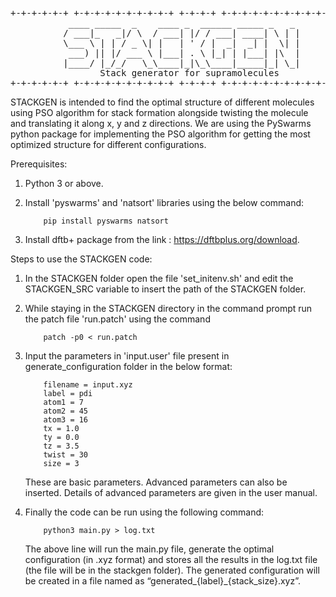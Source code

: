 <pre>
+-+-+-+-+-+ +-+-+-+-+-+-+-+-+-+ +-+-+-+ +-+-+-+-+-+-+-+-+-+-+-+-+-+-+
           ____ _____  _    ____ _  ______ _____ _   _
          / ___|_   _|/ \  / ___| |/ / ___| ____| \ | |
          \___ \ | | / _ \| |   | ' / |  _|  _| |  \| |
           ___) || |/ ___ \ |___| . \ |_| | |___| |\  |
          |____/ |_/_/   \_\____|_|\_\____|_____|_| \_|
                 Stack generator for supramolecules
+-+-+-+-+-+ +-+-+-+-+-+-+-+-+-+ +-+-+-+ +-+-+-+-+-+-+-+-+-+-+-+-+-+-+
</pre>

STACKGEN is intended to find the optimal structure of different molecules using PSO algorithm for stack formation alongside twisting the molecule and translating it along x, y and z directions. We are using the PySwarms python package for implementing the PSO algorithm for getting the most optimized structure for different configurations.

Prerequisites:

1. Python 3 or above.
2. Install 'pyswarms' and 'natsort' libraries using the below command:<br/>
           
           pip install pyswarms natsort
           
3. Install dftb+ package from the link : https://dftbplus.org/download.

Steps to use the STACKGEN code:

1. In the STACKGEN folder open the file 'set_initenv.sh' and edit the STACKGEN_SRC variable to insert the path of the STACKGEN folder.
2. While staying in the STACKGEN directory in the command prompt run the patch file 'run.patch' using the command<br/>
           
           patch -p0 < run.patch
3. Input the parameters in 'input.user' file present in generate_configuration folder in the below format:<br/>

           filename = input.xyz
           label = pdi
           atom1 = 7
           atom2 = 45
           atom3 = 16
           tx = 1.0
           ty = 0.0
           tz = 3.5
           twist = 30
           size = 3

    These are basic parameters. Advanced parameters can also be inserted. Details of advanced parameters are given in the user manual.
    
4. Finally the code can be run using the following command:<br/>

           python3 main.py > log.txt
   
   The above line will run the main.py file, generate the optimal configuration (in .xyz format) and stores all the results in the log.txt file (the file      will be in the stackgen folder). The generated configuration will be created in a file named as “generated_{label}_{stack_size}.xyz”.
   
